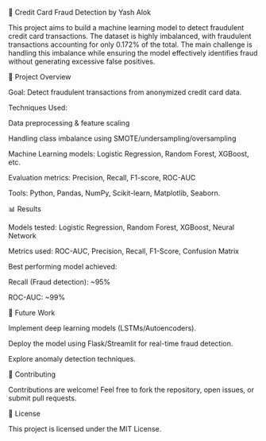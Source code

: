 📌 Credit Card Fraud Detection by Yash Alok

This project aims to build a machine learning model to detect fraudulent credit card transactions. The dataset is highly imbalanced, with fraudulent transactions accounting for only 0.172% of the total. The main challenge is handling this imbalance while ensuring the model effectively identifies fraud without generating excessive false positives.

🚀 Project Overview

Goal: Detect fraudulent transactions from anonymized credit card data.

Techniques Used:

Data preprocessing & feature scaling

Handling class imbalance using SMOTE/undersampling/oversampling

Machine Learning models: Logistic Regression, Random Forest, XGBoost, etc.

Evaluation metrics: Precision, Recall, F1-score, ROC-AUC

Tools: Python, Pandas, NumPy, Scikit-learn, Matplotlib, Seaborn.

📊 Results

Models tested: Logistic Regression, Random Forest, XGBoost, Neural Network

Metrics used: ROC-AUC, Precision, Recall, F1-Score, Confusion Matrix

Best performing model achieved:

Recall (Fraud detection): ~95%

ROC-AUC: ~99%

📌 Future Work

Implement deep learning models (LSTMs/Autoencoders).

Deploy the model using Flask/Streamlit for real-time fraud detection.

Explore anomaly detection techniques.

🤝 Contributing

Contributions are welcome! Feel free to fork the repository, open issues, or submit pull requests.

📜 License

This project is licensed under the MIT License.
